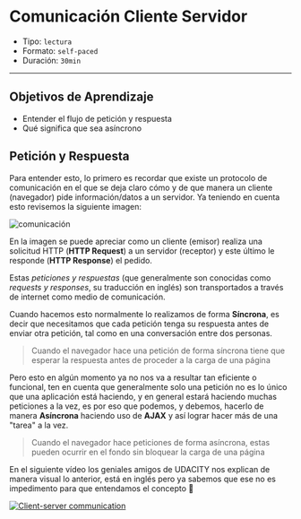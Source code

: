 # Comunicación Cliente Servidor

- Tipo: `lectura`
- Formato: `self-paced`
- Duración: `30min`

***

## Objetivos de Aprendizaje

- Entender el flujo de petición y respuesta
- Qué significa que sea asíncrono

## Petición y Respuesta

Para entender esto, lo primero es recordar que existe un protocolo de
comunicación en el que se deja claro cómo y de que manera un cliente
(navegador) pide información/datos a un servidor. Ya teniendo en cuenta
esto revisemos la siguiente imagen:

![comunicación](http://www.solocodigoweb.com/wp-content/uploads/2017/06/clientserver.jpg)

En la imagen se puede apreciar como un cliente (emisor) realiza una solicitud
HTTP (**HTTP Request**) a un servidor (receptor) y este último le responde
(**HTTP Response**) el pedido.

Estas _peticiones y respuestas_ (que generalmente son conocidas como _requests y responses_, su traducción en inglés) son transportados a través de internet como
medio de comunicación.

Cuando hacemos esto normalmente lo realizamos de forma **Síncrona**, es decir
que necesitamos que cada petición tenga su respuesta antes de enviar otra
petición, tal como en una conversación entre dos personas.

> Cuando el navegador hace una petición de forma síncrona tiene que esperar la
> respuesta antes de proceder a la carga de una página

Pero esto en algún momento ya no nos va a resultar tan eficiente o funcional,
ten en cuenta que generalmente solo una petición no es lo único que una 
aplicación está haciendo, y en general estará haciendo muchas peticiones a la 
vez, es por eso que podemos, y debemos, hacerlo de manera **Asíncrona** haciendo uso de **AJAX** y así lograr hacer más de una "tarea" a la vez.

> Cuando el navegador hace peticiones de forma asíncrona, estas pueden
> ocurrir en el fondo sin bloquear la carga de una página

En el siguiente vídeo los geniales amigos de UDACITY nos explican de manera
visual lo anterior, está en inglés pero ya sabemos que ese no es impedimento
para que entendamos el concepto :muscle:

[![Client-server communication](https://img.youtube.com/vi/nozbz6J3_4w/0.jpg)](https://youtu.be/nozbz6J3_4w)
